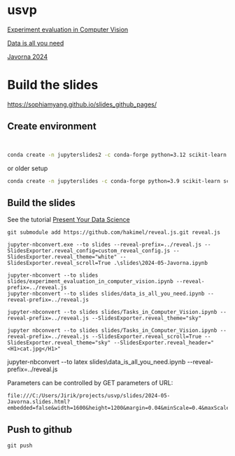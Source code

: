 

# usvp


[Experiment evaluation in Computer Vision](https://mjirik.github.io/usvp/slides/experiment_evaluation_in_computer_vision.slides.html)

[Data is all you need](https://mjirik.github.io/usvp/slides/data_is_all_you_need.slides.html)


[Javorna 2024](https://mjirik.github.io/usvp/slides/2024-05-Javorna.slides.html)

# Build the slides

https://sophiamyang.github.io/slides_github_pages/


## Create environment

```bash


conda create -n jupyterslides2 -c conda-forge python=3.12 scikit-learn scikit-image jupyterlab jupyterlab_vim nbconvert nodejs jupyterlab_rise
```

or older setup
```bash
conda create -n jupyterslides -c conda-forge python=3.9 scikit-learn scikit-image jupyterlab jupyterlab_vim nbconvert=6.1 nodejs
```


## Build the slides

See the tutorial [Present Your Data Science](https://medium.com/learning-machine-learning/present-your-data-science-projects-with-jupyter-slides-75f20735eb0f)

```shell
git submodule add https://github.com/hakimel/reveal.js.git reveal.js
```

```shell
jupyter-nbconvert.exe --to slides --reveal-prefix=../reveal.js --SlidesExporter.reveal_config=custom_reveal_config.js --SlidesExporter.reveal_theme="white" --SlidesExporter.reveal_scroll=True .\slides\2024-05-Javorna.ipynb

jupyter-nbconvert --to slides slides/experiment_evaluation_in_computer_vision.ipynb --reveal-prefix=../reveal.js 
jupyter-nbconvert --to slides slides/data_is_all_you_need.ipynb --reveal-prefix=../reveal.js 
```

```shell
jupyter-nbconvert --to slides slides/Tasks_in_Computer_Vision.ipynb --reveal-prefix=../reveal.js --SlidesExporter.reveal_theme="sky"
```


```shell
jupyter nbconvert --to slides slides/Tasks_in_Computer_Vision.ipynb --reveal-prefix=../reveal.js --SlidesExporter.reveal_scroll=True --SlidesExporter.reveal_theme="sky" --SlidesExporter.reveal_header="<H1>cat.jpg</H1>"
```

jupyter-nbconvert --to latex slides\data_is_all_you_need.ipynb --reveal-prefix=../reveal.js

Parameters can be controlled by GET parameters of URL:

```
file:///C:/Users/Jirik/projects/usvp/slides/2024-05-Javorna.slides.html?embedded=false&width=1600&height=1200&margin=0.04&minScale=0.4&maxScale=1.0#/7
```

## Push to github


```shell
git push
```


